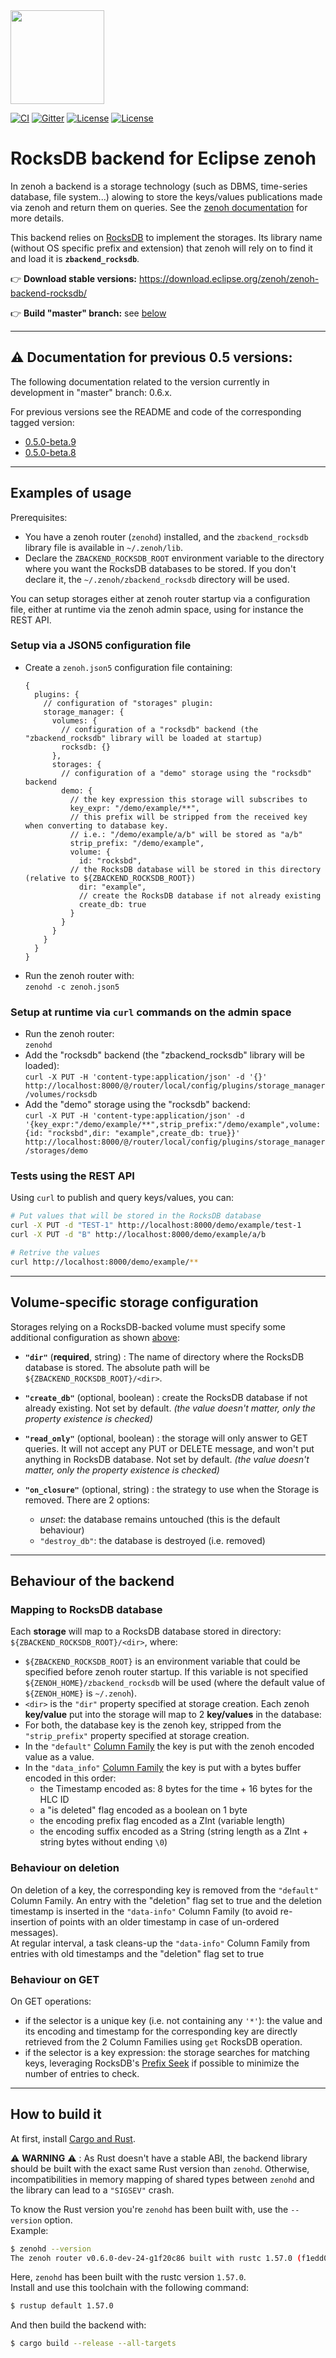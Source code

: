 <img src="http://zenoh.io/img/zenoh-dragon-small.png" width="150">

[![CI](https://github.com/eclipse-zenoh/zenoh-backend-rocksdb/workflows/CI/badge.svg)](https://github.com/eclipse-zenoh/zenoh-backend-rocksdb/actions?query=workflow%3A%22CI%22)
[![Gitter](https://badges.gitter.im/atolab/zenoh.svg)](https://gitter.im/atolab/zenoh?utm_source=badge&utm_medium=badge&utm_campaign=pr-badge)
[![License](https://img.shields.io/badge/License-EPL%202.0-blue)](https://choosealicense.com/licenses/epl-2.0/)
[![License](https://img.shields.io/badge/License-Apache%202.0-blue.svg)](https://opensource.org/licenses/Apache-2.0)

# RocksDB backend for Eclipse zenoh

In zenoh a backend is a storage technology (such as DBMS, time-series database, file system...) alowing to store the
keys/values publications made via zenoh and return them on queries.
See the [zenoh documentation](http://zenoh.io/docs/manual/backends/) for more details.

This backend relies on [RocksDB](https://rocksdb.org/) to implement the storages.
Its library name (without OS specific prefix and extension) that zenoh will rely on to find it and load it is **`zbackend_rocksdb`**.

:point_right: **Download stable versions:** https://download.eclipse.org/zenoh/zenoh-backend-rocksdb/

:point_right: **Build "master" branch:** see [below](#How-to-build-it)

-------------------------------
## :warning: Documentation for previous 0.5 versions:
The following documentation related to the version currently in development in "master" branch: 0.6.x.

For previous versions see the README and code of the corresponding tagged version:
 - [0.5.0-beta.9](https://github.com/eclipse-zenoh/zenoh-backend-rocksdb/tree/0.5.0-beta.9#readme)
 - [0.5.0-beta.8](https://github.com/eclipse-zenoh/zenoh-backend-rocksdb/tree/0.5.0-beta.8#readme)

-------------------------------
## **Examples of usage**

Prerequisites:
 - You have a zenoh router (`zenohd`) installed, and the `zbackend_rocksdb` library file is available in `~/.zenoh/lib`.
 - Declare the `ZBACKEND_ROCKSDB_ROOT` environment variable to the directory where you want the RocksDB databases
   to be stored. If you don't declare it, the `~/.zenoh/zbackend_rocksdb` directory will be used.

You can setup storages either at zenoh router startup via a configuration file, either at runtime via the zenoh admin space, using for instance the REST API.

### **Setup via a JSON5 configuration file**

  - Create a `zenoh.json5` configuration file containing:
    ```json5
    {
      plugins: {
        // configuration of "storages" plugin:
        storage_manager: {
          volumes: {
            // configuration of a "rocksdb" backend (the "zbackend_rocksdb" library will be loaded at startup)
            rocksdb: {}
          },
          storages: {
            // configuration of a "demo" storage using the "rocksdb" backend
            demo: {
              // the key expression this storage will subscribes to
              key_expr: "/demo/example/**",
              // this prefix will be stripped from the received key when converting to database key.
              // i.e.: "/demo/example/a/b" will be stored as "a/b"
              strip_prefix: "/demo/example",
              volume: {
                id: "rocksbd",
              // the RocksDB database will be stored in this directory (relative to ${ZBACKEND_ROCKSDB_ROOT})
                dir: "example",
                // create the RocksDB database if not already existing
                create_db: true
              }
            }
          }
        }
      }
    }
    ```
  - Run the zenoh router with:  
    `zenohd -c zenoh.json5`

### **Setup at runtime via `curl` commands on the admin space**

  - Run the zenoh router:  
    `zenohd`
  - Add the "rocksdb" backend (the "zbackend_rocksdb" library will be loaded):  
   `curl -X PUT -H 'content-type:application/json' -d '{}' http://localhost:8000/@/router/local/config/plugins/storage_manager/volumes/rocksdb`
  - Add the "demo" storage using the "rocksdb" backend:  
   `curl -X PUT -H 'content-type:application/json' -d '{key_expr:"/demo/example/**",strip_prefix:"/demo/example",volume: {id: "rocksbd",dir: "example",create_db: true}}' http://localhost:8000/@/router/local/config/plugins/storage_manager/storages/demo`

### **Tests using the REST API**

Using `curl` to publish and query keys/values, you can:
```bash
# Put values that will be stored in the RocksDB database
curl -X PUT -d "TEST-1" http://localhost:8000/demo/example/test-1
curl -X PUT -d "B" http://localhost:8000/demo/example/a/b

# Retrive the values
curl http://localhost:8000/demo/example/**
```


-------------------------------
## Volume-specific storage configuration
Storages relying on a RocksDB-backed volume must specify some additional configuration as shown [above](#setup-via-a-json5-configuration-file):
- **`"dir"`** (**required**, string) : The name of directory where the RocksDB database is stored.
  The absolute path will be `${ZBACKEND_ROCKSDB_ROOT}/<dir>`.

- **`"create_db"`** (optional, boolean) : create the RocksDB database if not already existing. Not set by default.
  *(the value doesn't matter, only the property existence is checked)*

- **`"read_only"`** (optional, boolean) : the storage will only answer to GET queries. It will not accept any PUT or DELETE message, and won't put anything in RocksDB database. Not set by default. *(the value doesn't matter, only the property existence is checked)*

- **`"on_closure"`** (optional, string) : the strategy to use when the Storage is removed. There are 2 options:
  - *unset*: the database remains untouched (this is the default behaviour)
  - `"destroy_db"`: the database is destroyed (i.e. removed)

-------------------------------
## **Behaviour of the backend**

### Mapping to RocksDB database
Each **storage** will map to a RocksDB database stored in directory: `${ZBACKEND_ROCKSDB_ROOT}/<dir>`, where:
  * `${ZBACKEND_ROCKSDB_ROOT}` is an environment variable that could be specified before zenoh router startup.
     If this variable is not specified `${ZENOH_HOME}/zbackend_rocksdb` will be used
     (where the default value of `${ZENOH_HOME}` is `~/.zenoh`).
  * `<dir>` is the `"dir"` property specified at storage creation.
Each zenoh **key/value** put into the storage will map to 2 **key/values** in the database:
  * For both, the database key is the zenoh key, stripped from the `"strip_prefix"` property specified at storage creation.
  * In the `"default"` [Column Family](https://github.com/facebook/rocksdb/wiki/Column-Families) the key is
    put with the zenoh encoded value as a value.
  * In the `"data_info"` [Column Family](https://github.com/facebook/rocksdb/wiki/Column-Families) the key is
    put with a bytes buffer encoded in this order:
      - the Timestamp encoded as: 8 bytes for the time + 16 bytes for the HLC ID
      - a "is deleted" flag encoded as a boolean on 1 byte
      - the encoding prefix flag encoded as a ZInt (variable length)
      - the encoding suffix encoded as a String (string length as a ZInt + string bytes without ending `\0`)

### Behaviour on deletion
On deletion of a key, the corresponding key is removed from the `"default"` Column Family. An entry with the
"deletion" flag set to true and the deletion timestamp is inserted in the `"data-info"` Column Family
(to avoid re-insertion of points with an older timestamp in case of un-ordered messages).  
At regular interval, a task cleans-up the `"data-info"` Column Family from entries with old timestamps and
the "deletion" flag set to true

### Behaviour on GET
On GET operations:
  * if the selector is a unique key (i.e. not containing any `'*'`): the value and its encoding and timestamp
    for the corresponding key are directly retrieved from the 2 Column Families using `get` RocksDB operation.
  * if the selector is a key expression: the storage searches for matching keys, leveraging RocksDB's [Prefix Seek](https://github.com/facebook/rocksdb/wiki/Prefix-Seek) if possible to minimize the number of entries to check.


-------------------------------
## How to build it

At first, install [Cargo and Rust](https://doc.rust-lang.org/cargo/getting-started/installation.html). 

:warning: **WARNING** :warning: : As Rust doesn't have a stable ABI, the backend library should be
built with the exact same Rust version than `zenohd`. Otherwise, incompatibilities in memory mapping
of shared types between `zenohd` and the library can lead to a `"SIGSEV"` crash.

To know the Rust version you're `zenohd` has been built with, use the `--version` option.  
Example:
```bash
$ zenohd --version
The zenoh router v0.6.0-dev-24-g1f20c86 built with rustc 1.57.0 (f1edd0429 2021-11-29)
```
Here, `zenohd` has been built with the rustc version `1.57.0`.  
Install and use this toolchain with the following command:

```bash
$ rustup default 1.57.0
```

And then build the backend with:

```bash
$ cargo build --release --all-targets
```
